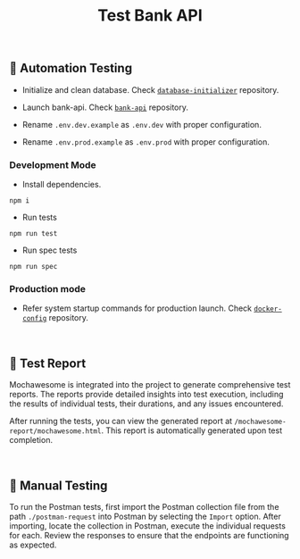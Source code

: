 <h1 id="top" align="center">Test Bank API </h1>

<br/>

## 🔬 Automation Testing

- Initialize and clean database. Check [`database-initializer`](https://github.com/staucktion/database-initializer) repository.

- Launch bank-api. Check [`bank-api`](https://github.com/staucktion/bank-api) repository.

- Rename `.env.dev.example` as `.env.dev` with proper configuration.

- Rename `.env.prod.example` as `.env.prod` with proper configuration.

### Development Mode

- Install dependencies.

```
npm i
```

- Run tests

```
npm run test
```

- Run spec tests

```
npm run spec
```

### Production mode

- Refer system startup commands for production launch. Check [`docker-config`](https://github.com/staucktion/docker-config) repository.

<br/>

## 🐛 Test Report

Mochawesome is integrated into the project to generate comprehensive test reports. The reports provide detailed insights into test execution, including the results of individual tests, their durations, and any issues encountered.

After running the tests, you can view the generated report at `/mochawesome-report/mochawesome.html`. This report is automatically generated upon test completion.

<br/>

## 🔬 Manual Testing

To run the Postman tests, first import the Postman collection file from the path `./postman-request` into Postman by selecting the `Import` option. After importing, locate the collection in Postman, execute the individual requests for each. Review the responses to ensure that the endpoints are functioning as expected.

<br/>

